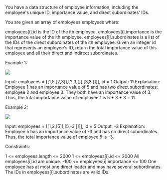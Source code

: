 You have a data structure of employee information, including the employee's unique ID, importance value, and direct subordinates' IDs.

You are given an array of employees employees where:

employees[i].id is the ID of the ith employee.
employees[i].importance is the importance value of the ith employee.
employees[i].subordinates is a list of the IDs of the direct subordinates of the ith employee.
Given an integer id that represents an employee's ID, return the total importance value of this employee and all their direct and indirect subordinates.

 

Example 1:

![](https://assets.leetcode.com/uploads/2021/05/31/emp1-tree.jpg)

Input: employees = [[1,5,[2,3]],[2,3,[]],[3,3,[]]], id = 1
Output: 11
Explanation: Employee 1 has an importance value of 5 and has two direct subordinates: employee 2 and employee 3.
They both have an importance value of 3.
Thus, the total importance value of employee 1 is 5 + 3 + 3 = 11.



Example 2:

![](https://assets.leetcode.com/uploads/2021/05/31/emp2-tree.jpg)

Input: employees = [[1,2,[5]],[5,-3,[]]], id = 5
Output: -3
Explanation: Employee 5 has an importance value of -3 and has no direct subordinates.
Thus, the total importance value of employee 5 is -3.
 

Constraints:

1 <= employees.length <= 2000
1 <= employees[i].id <= 2000
All employees[i].id are unique.
-100 <= employees[i].importance <= 100
One employee has at most one direct leader and may have several subordinates.
The IDs in employees[i].subordinates are valid IDs.
